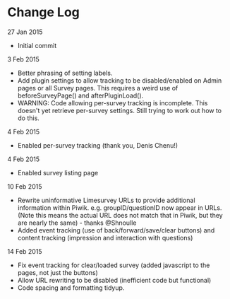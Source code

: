 # Change Log
27 Jan 2015
 - Initial commit

3 Feb 2015
 - Better phrasing of setting labels.
 - Add plugin settings to allow tracking to be disabled/enabled on Admin pages or all Survey pages. This requires a weird use of beforeSurveyPage() and afterPluginLoad().
 - WARNING: Code allowing per-survey tracking is incomplete. This doesn't yet retrieve per-survey settings. Still trying to work out how to do this.
 
4 Feb 2015
 - Enabled per-survey tracking (thank you, Denis Chenu!)

4 Feb 2015
 - Enabled survey listing page 

10 Feb 2015
 - Rewrite uninformative Limesurvey URLs to provide additional information within Piwik. e.g. groupID/questionID now appear in URLs. (Note this means the actual URL does not match that in Piwik, but they are nearly the same) - thanks @Shnoulle
 - Added event tracking (use of back/forward/save/clear buttons) and content tracking (impression and interaction with questions)
 
14 Feb 2015
 - Fix event tracking for clear/loaded survey (added javascript to the pages, not just the buttons)
 - Allow URL rewriting to be disabled (inefficient code but functional) 
 - Code spacing and formatting tidyup. 
 